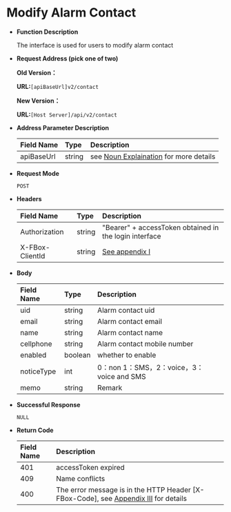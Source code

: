 # Modify Alarm Contact

* **Function Description**

   The interface is used for users to modify alarm contact

* **Request Address \(pick one of two\)**

   **Old Version：**

   **URL:**`[apiBaseUrl]v2/contact`

   **New Version：**

   **URL:**`[Host Server]/api/v2/contact`

* **Address Parameter Description**

  | Field Name | Type | Description |
  | :--- | :--- | :--- |
  | apiBaseUrl | string | see [Noun Explaination](https://app.gitbook.com/@upsilonauto/s/sdk-interface-and-http-interface/~/drafts/-Mj8wlgyy_R51z8IfQDt/http-document-1/login-interface/noun-explain-or-fbox-document) for more details |

* **Request Mode**

   `POST`

* **Headers**

  | Field Name | Type | Description |
  | :--- | :--- | :--- |
  | Authorization | string | "Bearer" + accessToken obtained in the login interface |
  | X-FBox-ClientId | string | [See appendix I](https://app.gitbook.com/@upsilonauto/s/sdk-interface-and-http-interface/~/drafts/-Mj96b3PNyYjsgMj5D8Y/http-document-1/appendix/untitled) |

* **Body**

  | Field Name | Type | Description |
  | :--- | :--- | :--- |
  | uid | string | Alarm contact uid |
  | email | string | Alarm contact email |
  | name | string | Alarm contact name |
  | cellphone | string | Alarm contact mobile number |
  | enabled | boolean | whether to enable  |
  | noticeType | int | 0：non 1：SMS，2：voice，3：voice and SMS |
  | memo | string | Remark |

* **Successful Response**

   `NULL`

* **Return Code**

  | Field Name | Description |
  | :--- | :--- |
  | 401 | accessToken expired |
  | 409 | Name conflicts |
  | 400 | The error message is in the HTTP Header \[X-FBox-Code\], see [Appendix III](https://app.gitbook.com/@upsilonauto/s/sdk-interface-and-http-interface/~/drafts/-MjC0dIK6gMQjbDiItxW/http-document-1/appendix/untitled-2) for details |

